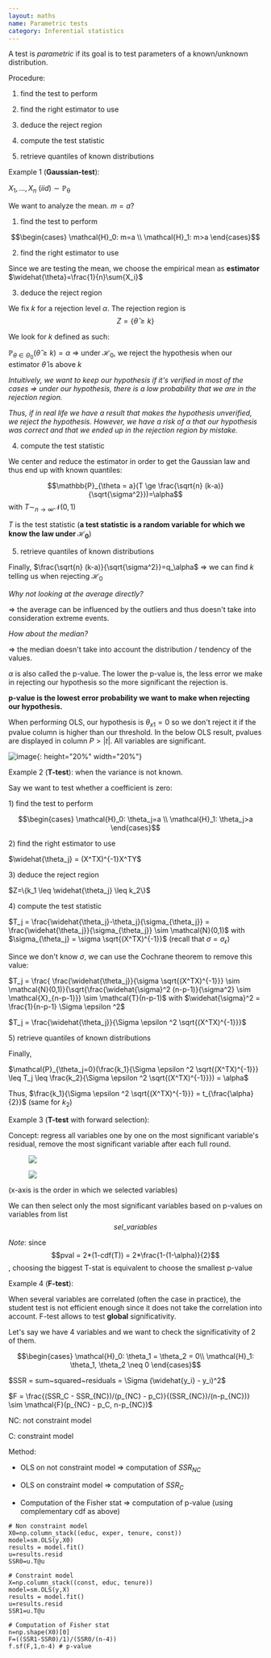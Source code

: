 ```yaml
---
layout: maths
name: Parametric tests
category: Inferential statistics
---
```


A test is *parametric* if its goal is to test parameters of a known/unknown distribution.

Procedure:

1) find the test to perform

2) find the right estimator to use

3) deduce the reject region

4) compute the test statistic

5) retrieve quantiles of known distributions

Example 1 (**Gaussian-test**):

$X_1,...,X_n~(iid)\sim \mathbb{P_\theta}$

We want to analyze the mean. $m=a$?

1) find the test to perform

$$\begin{cases}
        \mathcal{H}_0: m=a \\
        \mathcal{H}_1: m>a
\end{cases}$$

2) find the right estimator to use

Since we are testing the mean, we choose the empirical mean as
**estimator** $\widehat{\theta}=\frac{1}{n}\sum{X_i}$

3) deduce the reject region

We fix $k$ for a rejection level $\alpha$. The rejection region is $$Z= \{\widehat{\theta} \ge k\}$$

We look for $k$ defined as such:

$\mathbb{P}_{\theta \in \Theta_0}(\widehat{\theta} \ge k)=\alpha$ =\>
under $\mathcal{H}_0$, we reject the hypothesis when our estimator
$\widehat{\theta}$ is above $k$

*Intuitively, we want to keep our hypothesis if it's verified in most of
the cases =\> under our hypothesis, there is a low probability that we
are in the rejection region.*

*Thus, if in real life we have a result that makes the hypothesis
unverified, we reject the hypothesis. However, we have a risk of
$\alpha$ that our hypothesis was correct and that we ended up in the
rejection region by mistake.*

4) compute the test statistic

We center and reduce the estimator in order to get the Gaussian law and
thus end up with known quantiles:

$$\mathbb{P}_{\theta = a}(T \ge \frac{\sqrt{n} (k-a)}{\sqrt{\sigma^2}})=\alpha$$
with $T \sim_{n \to \infty} \mathcal{N}(0,1)$

$T$ is the test statistic (**a test statistic is a random variable for
which we know the law under $\mathcal{H}_0$**)

5) retrieve quantiles of known distributions

Finally, $\frac{\sqrt{n} (k-a)}{\sqrt{\sigma^2}}=q_\alpha$ =\> we can
find $k$ telling us when rejecting $\mathcal{H}_0$

*Why not looking at the average directly?*

=> the average can be influenced by the outliers and thus doesn't take
into consideration extreme events.

*How about the median?*

=> the median doesn't take into account the distribution / tendency of
the values.

$\alpha$ is also called the p-value. The lower the p-value is, the less
error we make in rejecting our hypothesis so the more significant the
rejection is.

**p-value is the lowest error probability we want to make when rejecting
our hypothesis.**

When performing OLS, our hypothesis is $\theta_{x1}=0$ so we don't
reject it if the pvalue column is higher than our threshold. In the
below OLS result, pvalues are displayed in column $P>|t|$. All variables
are significant.

![image](/assets/img/OLS_pvalue.png){: height="20%" width="20%"}

Example 2 (**T-test**): when the variance is not known.

Say we want to test whether a coefficient is zero:

1\) find the test to perform

$$\begin{cases}
        \mathcal{H}_0: \theta_j=a \\
        \mathcal{H}_1: \theta_j>a
\end{cases}$$

2\) find the right estimator to use

$\widehat{\theta_j} = (X^TX)^{-1}X^TY$

3\) deduce the reject region

$Z=\{k_1 \leq \widehat{\theta_j} \leq k_2\}$

4\) compute the test statistic

$T_j = \frac{\widehat{\theta_j}-\theta_j}{\sigma_{\theta_j}} = \frac{\widehat{\theta_j}}{\sigma_{\theta_j}}  \sim \mathcal{N}(0,1)$
with $\sigma_{\theta_j} = \sigma \sqrt{(X^TX)^{-1}}$ (recall that
$\sigma = \sigma_{\epsilon}$)

Since we don't know $\sigma$, we can use the Cochrane theorem to remove
this value:

$T_j = \frac{ \frac{\widehat{\theta_j}}{\sigma \sqrt{(X^TX)^{-1}}} \sim \mathcal{N}(0,1)}{\sqrt{\frac{\widehat{\sigma}^2 (n-p-1)}{\sigma^2} \sim \mathcal{X}_{n-p-1}}} \sim \mathcal{T}(n-p-1)$
with $\widehat{\sigma}^2 = \frac{1}{n-p-1} \Sigma \epsilon ^2$

$T_j = \frac{\widehat{\theta_j}}{\Sigma \epsilon ^2 \sqrt{(X^TX)^{-1}}}$

5\) retrieve quantiles of known distributions

Finally,

$\mathcal{P}_{\theta_j=0}(\frac{k_1}{\Sigma \epsilon ^2 \sqrt{(X^TX)^{-1}}} \leq T_j \leq \frac{k_2}{\Sigma \epsilon ^2 \sqrt{(X^TX)^{-1}}}) = \alpha$

Thus,
$\frac{k_1}{\Sigma \epsilon ^2 \sqrt{(X^TX)^{-1}}} = t_{\frac{\alpha}{2}}$
(same for $k_2$)

Example 3 (**T-test** with forward selection):

Concept: regress all variables one by one on the most significant variable's
residual, remove the most significant variable after each full round.

<figure>
    <img src="/assets/img/forward-selection-algo.png">
</figure>

<figure>
    <img src="/assets/img/forward_sel_pval.png">
</figure>

(x-axis is the order in which we selected variables)

We can then select only the most significant variables based on p-values
on variables from list $$sel\_variables$$

*Note*: since $$pval = 2*(1-cdf(T)) = 2*\frac{1-(1-\alpha)}{2}$$, choosing
the biggest T-stat is equivalent to choose the smallest p-value

Example 4 (**F-test**):

When several variables are correlated (often the case in practice), the
student test is not efficient enough since it does not take the
correlation into account. F-test allows to test **global**
significativity.

Let's say we have 4 variables and we want to check the significativity
of 2 of them.

$$\begin{cases}
        \mathcal{H}_0: \theta_1 = \theta_2 = 0\\
        \mathcal{H}_1: \theta_1, \theta_2 \neq 0
\end{cases}$$

$SSR = sum~squared~residuals = \Sigma (\widehat{y_i} - y_i)^2$

$F = \frac{(SSR_C - SSR_{NC})/(p_{NC} - p_C)}{(SSR_{NC})/(n-p_{NC})} \sim \mathcal{F}(p_{NC} - p_C, n-p_{NC})$

NC: not constraint model

C: constraint model

Method:

- OLS on not constraint model => computation of $SSR_{NC}$

- OLS on constraint model => computation of $SSR_{C}$

- Computation of the Fisher stat => computation of p-value (using complementary cdf as above)

```
# Non constraint model
X0=np.column_stack((educ, exper, tenure, const))
model=sm.OLS(y,X0)
results = model.fit()
u=results.resid
SSR0=u.T@u

# Constraint model
X=np.column_stack((const, educ, tenure))
model=sm.OLS(y,X)
results = model.fit()
u=results.resid
SSR1=u.T@u

# Computation of Fisher stat
n=np.shape(X0)[0]
F=((SSR1-SSR0)/1)/(SSR0/(n-4))
f.sf(F,1,n-4) # p-value
```